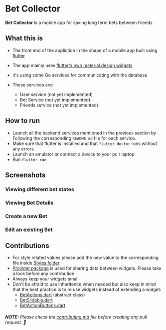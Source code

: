 # Bet Collector

**Bet Collector** is a mobile app for saving long term bets between friends

## What this is
- The front end of the appliction in the shape of a mobile app built using [flutter](https://flutter.dev/)

- The app mainly uses [flutter's own material design widgets](https://flutter.dev/docs/development/ui/widgets/material)

- it's using some Go services for communicating with the database
- These services are:
  - User service (not yet implemented)
  - Bet Service (not yet implemented)
  - Friends service (not yet implemented)

## How to run
- Launch all the backend services mentioned in the previous section by Following the corresponding `README.md` file for each service.
- Make sure that flutter is installed and that `flutter doctor` runs without any errors.
- Launch an emulator or connect a device to your pc / laptop
- Run `flutter run`

## Screenshots
### Viewing different bet states
### Viewing Bet Details
### Create a new Bet
### Edit an existing Bet

## Contributions
- For style related values please add the new value to the corresponding file inside [Styles folder](./lib/styles)
- [Provider package](https://pub.dev/packages/provider) is used for sharing data between widgets. Please take a look before any contribution
- Always keep your widgets small
- Don't be afraid to use inheritence when needed but also keep in mind that the best practice is to re use widgets instead of extending a widget:
  - [BetActions.dart](./lib/widgets/BetCard/BetActions.dart) (abstract class)
  - [BetSlidable.dart](./lib/widgets/BetCard/BetSlidable.dart)
  - [BetActionButtons.dart](./lib/widgets/BetCard/BetActionButtons.dart)

###### **NOTE:** Please check the [contributing.md](./contributing.md) file before creating any pull request. 🤗
